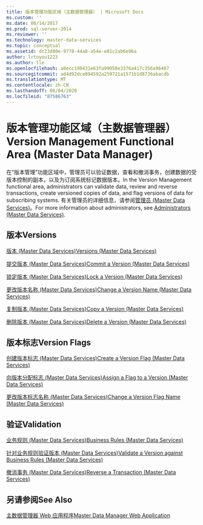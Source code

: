 ```yaml
---
title: 版本管理功能区域（主数据管理器） | Microsoft Docs
ms.custom: ''
ms.date: 06/14/2017
ms.prod: sql-server-2014
ms.reviewer: ''
ms.technology: master-data-services
ms.topic: conceptual
ms.assetid: dc23d80e-9778-44a8-a54e-e81c2ab6e96a
author: lrtoyou1223
ms.author: lle
ms.openlocfilehash: a8ecc199431e63fa99058e3376a417c356a96407
ms.sourcegitcommit: ad4d92dce894592a259721a1571b1d8736abacdb
ms.translationtype: MT
ms.contentlocale: zh-CN
ms.lasthandoff: 08/04/2020
ms.locfileid: "87586763"
---
```

# <a name="version-management-functional-area-master-data-manager"></a><span data-ttu-id="313c7-102">版本管理功能区域（主数据管理器）</span><span class="sxs-lookup"><span data-stu-id="313c7-102">Version Management Functional Area (Master Data Manager)</span></span>
  <span data-ttu-id="313c7-103">在“版本管理”功能区域中，管理员可以验证数据，查看和撤消事务，创建数据的受版本控制的副本，以及为订阅系统标记数据版本。</span><span class="sxs-lookup"><span data-stu-id="313c7-103">In the Version Management functional area, administrators can validate data, review and reverse transactions, create versioned copies of data, and flag versions of data for subscribing systems.</span></span> <span data-ttu-id="313c7-104">有关管理员的详细信息，请参阅[管理员 (Master Data Services)](administrators-master-data-services.md)。</span><span class="sxs-lookup"><span data-stu-id="313c7-104">For more information about administrators, see [Administrators &#40;Master Data Services&#41;](administrators-master-data-services.md).</span></span>  
  
## <a name="versions"></a><span data-ttu-id="313c7-105">版本</span><span class="sxs-lookup"><span data-stu-id="313c7-105">Versions</span></span>  
 [<span data-ttu-id="313c7-106">版本 (Master Data Services)</span><span class="sxs-lookup"><span data-stu-id="313c7-106">Versions &#40;Master Data Services&#41;</span></span>](../../2014/master-data-services/versions-master-data-services.md)  
  
 [<span data-ttu-id="313c7-107">提交版本 (Master Data Services)</span><span class="sxs-lookup"><span data-stu-id="313c7-107">Commit a Version &#40;Master Data Services&#41;</span></span>](../../2014/master-data-services/commit-a-version-master-data-services.md)  
  
 [<span data-ttu-id="313c7-108">锁定版本 (Master Data Services)</span><span class="sxs-lookup"><span data-stu-id="313c7-108">Lock a Version &#40;Master Data Services&#41;</span></span>](../../2014/master-data-services/lock-a-version-master-data-services.md)  
  
 [<span data-ttu-id="313c7-109">更改版本名称 (Master Data Services)</span><span class="sxs-lookup"><span data-stu-id="313c7-109">Change a Version Name &#40;Master Data Services&#41;</span></span>](../../2014/master-data-services/change-a-version-name-master-data-services.md)  
  
 [<span data-ttu-id="313c7-110">复制版本 (Master Data Services)</span><span class="sxs-lookup"><span data-stu-id="313c7-110">Copy a Version &#40;Master Data Services&#41;</span></span>](../../2014/master-data-services/copy-a-version-master-data-services.md)  
  
 [<span data-ttu-id="313c7-111">删除版本 (Master Data Services)</span><span class="sxs-lookup"><span data-stu-id="313c7-111">Delete a Version &#40;Master Data Services&#41;</span></span>](../../2014/master-data-services/delete-a-version-master-data-services.md)  
  
## <a name="version-flags"></a><span data-ttu-id="313c7-112">版本标志</span><span class="sxs-lookup"><span data-stu-id="313c7-112">Version Flags</span></span>  
 [<span data-ttu-id="313c7-113">创建版本标志 (Master Data Services)</span><span class="sxs-lookup"><span data-stu-id="313c7-113">Create a Version Flag &#40;Master Data Services&#41;</span></span>](../../2014/master-data-services/create-a-version-flag-master-data-services.md)  
  
 [<span data-ttu-id="313c7-114">向版本分配标志 (Master Data Services)</span><span class="sxs-lookup"><span data-stu-id="313c7-114">Assign a Flag to a Version &#40;Master Data Services&#41;</span></span>](../../2014/master-data-services/assign-a-flag-to-a-version-master-data-services.md)  
  
 [<span data-ttu-id="313c7-115">更改版本标志名称 (Master Data Services)</span><span class="sxs-lookup"><span data-stu-id="313c7-115">Change a Version Flag Name &#40;Master Data Services&#41;</span></span>](../../2014/master-data-services/change-a-version-flag-name-master-data-services.md)  
  
## <a name="validation"></a><span data-ttu-id="313c7-116">验证</span><span class="sxs-lookup"><span data-stu-id="313c7-116">Validation</span></span>  
 [<span data-ttu-id="313c7-117">业务规则 (Master Data Services)</span><span class="sxs-lookup"><span data-stu-id="313c7-117">Business Rules &#40;Master Data Services&#41;</span></span>](../../2014/master-data-services/business-rules-master-data-services.md)  
  
 [<span data-ttu-id="313c7-118">针对业务规则验证版本 (Master Data Services)</span><span class="sxs-lookup"><span data-stu-id="313c7-118">Validate a Version against Business Rules &#40;Master Data Services&#41;</span></span>](../../2014/master-data-services/validate-a-version-against-business-rules-master-data-services.md)  
  
 [<span data-ttu-id="313c7-119">撤消事务 (Master Data Services)</span><span class="sxs-lookup"><span data-stu-id="313c7-119">Reverse a Transaction &#40;Master Data Services&#41;</span></span>](../../2014/master-data-services/reverse-a-transaction-master-data-services.md)  
  
## <a name="see-also"></a><span data-ttu-id="313c7-120">另请参阅</span><span class="sxs-lookup"><span data-stu-id="313c7-120">See Also</span></span>  
 [<span data-ttu-id="313c7-121">主数据管理器 Web 应用程序</span><span class="sxs-lookup"><span data-stu-id="313c7-121">Master Data Manager Web Application</span></span>](../../2014/master-data-services/master-data-manager-web-application.md)  
  
  
